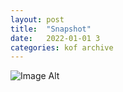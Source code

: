 ```yaml
---
layout:	post
title:	"Snapshot"
date:	2022-01-01 3
categories:	kof archive
---
```


![Image Alt](https://k0f.github.io/assets/2022-01-01-211502.jpg)